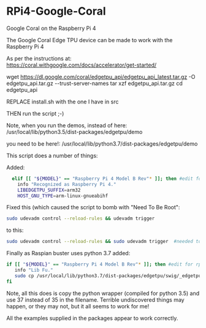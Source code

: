 # RPi4-Google-Coral
Google Coral on the Raspberry Pi 4


The Google Coral Edge TPU device can be made to work with the Raspberry Pi 4 

As per the instructions at: https://coral.withgoogle.com/docs/accelerator/get-started/

wget https://dl.google.com/coral/edgetpu_api/edgetpu_api_latest.tar.gz -O edgetpu_api.tar.gz --trust-server-names
tar xzf edgetpu_api.tar.gz
cd edgetpu_api


REPLACE install.sh with the one I have in src

THEN run the script ;-)

Note, when you run the demos, instead of here:
/usr/local/lib/python3.5/dist-packages/edgetpu/demo

you need to be here!:
/usr/local/lib/python3.7/dist-packages/edgetpu/demo

This script does a number of things:

Added:
```bash
  elif [[ "${MODEL}" == "Raspberry Pi 4 Model B Rev"* ]]; then #edit for rpi4
    info "Recognized as Raspberry Pi 4."
    LIBEDGETPU_SUFFIX=arm32
    HOST_GNU_TYPE=arm-linux-gnueabihf
 ```
    
    
 Fixed this (which caused the script to bomb with "Need To Be Root":
 ```bash
 sudo udevadm control --reload-rules && udevadm trigger
 ```
 to this:
 ```bash
 sudo udevadm control --reload-rules && sudo udevadm trigger  #needed to put sudo in second half of command...
 ```
 
 Finally as Raspian buster uses python 3.7 added:
 ```bash
 if [[ "${MODEL}" == "Raspberry Pi 4 Model B Rev"* ]]; then #edit for rpi4
    info "Lib Fu."
    sudo cp /usr/local/lib/python3.7/dist-packages/edgetpu/swig/_edgetpu_cpp_wrapper.cpython-35m-arm-linux-gnueabihf.so /usr/local/lib/python3.7/dist-packages/edgetpu/swig/_edgetpu_cpp_wrapper.cpython-37m-arm-linux-gnueabihf.so
fi
```

Note, all this does is copy the python wrapper (compiled for python 3.5) and use 37 instead of 35 in the filename. 
Terrible undiscovered things may happen, or they may not, but it all seems to work for me!

All the examples supplied in the packages appear to work correctly.
